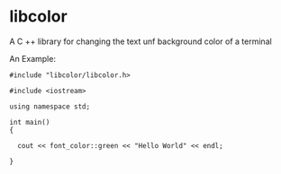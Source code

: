 # libcolor
A C ++ library for changing the text unf background color of a terminal

An Example:

```
#include "libcolor/libcolor.h>

#include <iostream>
  
using namespace std;

int main()
{

  cout << font_color::green << "Hello World" << endl;
  
}
```
